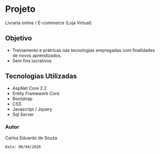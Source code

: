 # Projeto 

Livraria online / E-commerce (Loja Virtual)

## Objetivo

* Treinamento e prátricas nas tecnologias empregadas com finalidades de novos aprendizados.
* Sem fins lucrativos

## Tecnologias Utilizadas

*  AspNet Core 2.2
*  Entity Framework Core 
*  Bootstrap
*  CSS
*  Javascript / Jquery
*  Sql Server 


### Autor

Carlos Eduardo de Souza

```
Data: 08/04/2020
```
